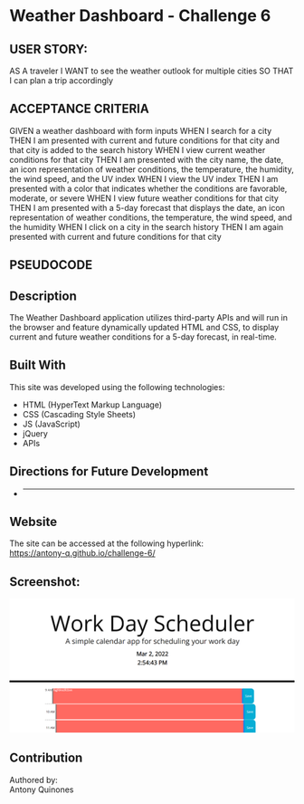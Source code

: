 # Weather Dashboard - Challenge 6

## USER STORY:

AS A traveler
I WANT to see the weather outlook for multiple cities
SO THAT I can plan a trip accordingly

## ACCEPTANCE CRITERIA

GIVEN a weather dashboard with form inputs
WHEN I search for a city
THEN I am presented with current and future conditions for that city and that city is added to the search history
WHEN I view current weather conditions for that city
THEN I am presented with the city name, the date, an icon representation of weather conditions, the temperature, the humidity, the wind speed, and the UV index
WHEN I view the UV index
THEN I am presented with a color that indicates whether the conditions are favorable, moderate, or severe
WHEN I view future weather conditions for that city
THEN I am presented with a 5-day forecast that displays the date, an icon representation of weather conditions, the temperature, the wind speed, and the humidity
WHEN I click on a city in the search history
THEN I am again presented with current and future conditions for that city

## PSEUDOCODE

<!--  

-->

## Description  
The Weather Dashboard application utilizes third-party APIs and will run in the browser and feature dynamically updated HTML and CSS, to display current and future weather conditions for a 5-day forecast, in real-time.
## Built With  
This site was developed using the following technologies:  
* HTML (HyperText Markup Language)  
* CSS (Cascading Style Sheets)  
* JS (JavaScript)  
* jQuery
* APIs
## Directions for Future Development  
* ---
## Website  
The site can be accessed at the following hyperlink:  
https://antony-q.github.io/challenge-6/
## Screenshot:  
![Work Day Scheduler ](https://github.com/Antony-Q/challenge-5/blob/main/challenge_5_screenshot.png)
## Contribution  
Authored by:    
Antony Quinones  